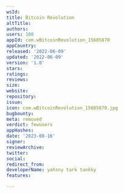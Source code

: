```yaml
---
wsId: 
title: Bitcoin Revolution
altTitle: 
authors: 
users: 100
appId: com.wBitcoinRevolution_15605870
appCountry: 
released: '2022-06-09'
updated: '2022-06-09'
version: '1.0'
stars: 
ratings: 
reviews: 
size: 
website: 
repository: 
issue: 
icon: com.wBitcoinRevolution_15605870.jpg
bugbounty: 
meta: removed
verdict: fewusers
appHashes: 
date: '2023-08-16'
signer: 
reviewArchive: 
twitter: 
social: 
redirect_from: 
developerName: yahsny tark tankky
features: 

---
```


